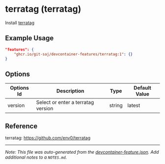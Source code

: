 
# terratag (terratag)

Install [terratag](https://www.terratag.io/)

## Example Usage

```json
"features": {
    "ghcr.io/git-saj/devcontainer-features/terratag:1": {}
}
```

## Options

| Options Id | Description | Type | Default Value |
|-----|-----|-----|-----|
| version | Select or enter a terratag version | string | latest |

## Reference

terratag: https://github.com/env0/terratag


---

_Note: This file was auto-generated from the [devcontainer-feature.json](https://github.com/git-saj/devcontainer-features/blob/main/src/terratag/devcontainer-feature.json).  Add additional notes to a `NOTES.md`._
